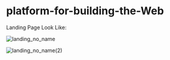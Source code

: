 # platform-for-building-the-Web
Landing Page Look Like:

![landing_no_name](https://github.com/user-attachments/assets/ce69c94e-996b-4fb2-8656-1c24ce7cb132)


![landing_no_name(2)](https://github.com/user-attachments/assets/9541abda-063e-4384-995d-93a17ea1aad8)

